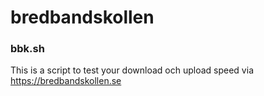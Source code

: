 # bredbandskollen
 ### bbk.sh 
 This is a script to test your download och upload speed via https://bredbandskollen.se
